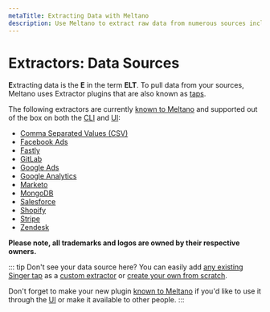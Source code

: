 ```yaml
---
metaTitle: Extracting Data with Meltano
description: Use Meltano to extract raw data from numerous sources including CSV, Google Analytics, Stripe, and more. 
---
```


# Extractors: Data Sources

**E**xtracting data is the **E** in the term **ELT**. To pull data from your sources, Meltano uses Extractor plugins that are also known as [taps](/docs/architecture.html#taps).

The following extractors are currently [known to Meltano](/docs/contributor-guide.html#known-plugins) and supported out of the box on both the [CLI](/#meltano-add) and [UI](/docs/analysis.html#set-up-meltano):

- [Comma Separated Values (CSV)](/plugins/extractors/csv.html)
- [Facebook Ads](/plugins/extractors/facebook.html)
- [Fastly](/plugins/extractors/fastly.html)
- [GitLab](/plugins/extractors/gitlab.html)
- [Google Ads](/plugins/extractors/adwords.html)
- [Google Analytics](/plugins/extractors/google-analytics.html)
- [Marketo](/plugins/extractors/marketo.html)
- [MongoDB](/plugins/extractors/mongodb.html)
- [Salesforce](/plugins/extractors/salesforce.html)
- [Shopify](/plugins/extractors/shopify.html)
- [Stripe](/plugins/extractors/stripe.html)
- [Zendesk](/plugins/extractors/zendesk.html)

**Please note, all trademarks and logos are owned by their respective owners.**

::: tip Don't see your data source here?
You can easily add [any existing Singer tap](https://www.singer.io/#taps) as a [custom extractor](/#meltano-add) or [create your own from scratch](/tutorials/create-a-custom-extractor.html).

Don't forget to make your new plugin [known to Meltano](/docs/contributor-guide.html#known-plugins) if you'd like to use it through the [UI](/docs/analysis.html#set-up-meltano) or make it available to other people.
:::
